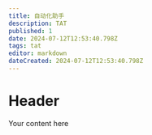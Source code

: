 ```yaml
---
title: 自动化助手
description: TAT
published: 1
date: 2024-07-12T12:53:40.798Z
tags: tat
editor: markdown
dateCreated: 2024-07-12T12:53:40.798Z
---
```


# Header
Your content here